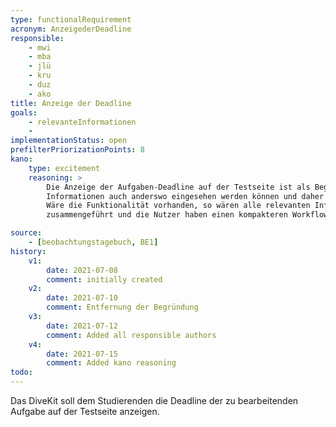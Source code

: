 ```yaml
---
type: functionalRequirement
acronym: AnzeigederDeadline
responsible: 
    - mwi
    - mba
    - jlü
    - kru
    - duz
    - ako
title: Anzeige der Deadline
goals: 
    - relevanteInformationen
    -
implementationStatus: open
prefilterPriorizationPoints: 8
kano:
    type: excitement
    reasoning: >
        Die Anzeige der Aufgaben-Deadline auf der Testseite ist als Begeisterungsmerkmal einzuordnen, da diese 
        Informationen auch anderswo eingesehen werden können und daher den Nutzern während des Gebrauchs nicht fehlt.
        Wäre die Funktionalität vorhanden, so wären alle relevanten Informationen zu den Aufgaben an einem Ort 
        zusammengeführt und die Nutzer haben einen kompakteren Workflow zur Aufgabenbearbeitung.

source:
    - [beobachtungstagebuch, BE1]
history:
    v1:
        date: 2021-07-08
        comment: initially created
    v2:
        date: 2021-07-10
        comment: Entfernung der Begründung
    v3:
        date: 2021-07-12
        comment: Added all responsible authors
    v4:
        date: 2021-07-15
        comment: Added kano reasoning
todo: 
---
```


Das DiveKit soll dem Studierenden die Deadline der zu bearbeitenden Aufgabe auf der Testseite anzeigen.